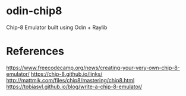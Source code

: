 # odin-chip8
Chip-8 Emulator built using Odin + Raylib

# References

https://www.freecodecamp.org/news/creating-your-very-own-chip-8-emulator/
https://chip-8.github.io/links/
http://mattmik.com/files/chip8/mastering/chip8.html
https://tobiasvl.github.io/blog/write-a-chip-8-emulator/
